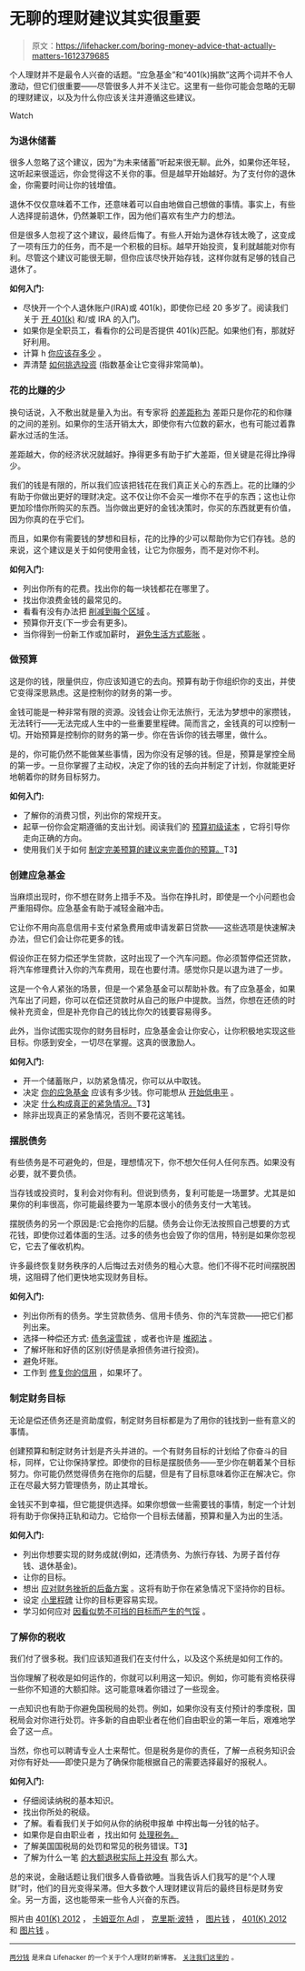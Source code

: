 # 无聊的理财建议其实很重要

> 原文：<https://lifehacker.com/boring-money-advice-that-actually-matters-1612379685>

个人理财并不是最令人兴奋的话题。“应急基金”和“401(k)捐款”这两个词并不令人激动，但它们很重要——尽管很多人并不关注它。这里有一些你可能会忽略的无聊的理财建议，以及为什么你应该关注并遵循这些建议。

Watch

### **为退休储蓄**

很多人忽略了这个建议，因为“为未来储蓄”听起来很无聊。此外，如果你还年轻，这听起来很遥远，你会觉得这不关你的事。但是越早开始越好。为了支付你的退休金，你需要时间让你的钱增值。

退休不仅仅意味着不工作，还意味着可以自由地做自己想做的事情。事实上，有些人选择提前退休，仍然兼职工作，因为他们喜欢有生产力的想法。

但是很多人忽视了这个建议，最终后悔了。有些人开始为退休存钱太晚了，这变成了一项有压力的任务，而不是一个积极的目标。越早开始投资，复利就越能对你有利。尽管这个建议可能很无聊，但你应该尽快开始存钱，这样你就有足够的钱自己退休了。

**如何入门:**

*   尽快开一个个人退休账户(IRA)或 401(k)，即使你已经 20 多岁了。阅读我们关于 [开 401(k)](http://twocents.lifehacker.com/a-beginner-s-guide-to-starting-a-401-k-1592233003) 和/或 IRA 的入门。
*   如果你是全职员工，看看你的公司是否提供 401(k)匹配。如果他们有，那就好好利用。
*   计算 h [你应该存多少](http://lifehacker.com/how-much-you-should-save-for-retirement-based-on-139-y-1054697169) 。
*   弄清楚 [如何挑选投资](http://twocents.lifehacker.com/how-to-pick-investments-for-your-retirement-account-1607484143) (指数基金让它变得非常简单)。

### 花的比赚的少

换句话说，入不敷出就是量入为出。有专家将 [的差距称为](https://lifehacker.com/why-the-gap-is-the-personal-finance-number-that-matte-476815605) 差距只是你花的和你赚的之间的差别。如果你的生活开销太大，即使你有六位数的薪水，也有可能过着靠薪水过活的生活。

差距越大，你的经济状况就越好。挣得更多有助于扩大差距，但关键是花得比挣得少。

我们的钱是有限的，所以我们应该把钱花在我们真正关心的东西上。花的比赚的少有助于你做出更好的理财决定。这不仅让你不会买一堆你不在乎的东西；这也让你更加珍惜你所购买的东西。当你做出更好的金钱决策时，你买的东西就更有价值，因为你真的在乎它们。

而且，如果你有需要钱的梦想和目标，花的比挣的少可以帮助你为它们存钱。总的来说，这个建议是关于如何使用金钱，让它为你服务，而不是对你不利。

**如何入门:**

*   列出你所有的花费。找出你的每一块钱都花在哪里了。
*   找出你浪费金钱的最常见的。
*   看看有没有办法把 [削减到每个区域](http://lifehacker.com/a-bill-by-bill-guide-to-saving-money-on-your-monthly-ex-5823762) 。
*   预算你开支(下一步会有更多)。
*   当你得到一份新工作或加薪时， [避免生活方式膨胀](http://lifehacker.com/avoid-lifestyle-inflation-when-you-get-a-new-job-to-k-5901672) 。

### 做预算

这是你的钱，限量供应，你应该知道它的去向。预算有助于你组织你的支出，并使它变得深思熟虑。这是控制你的财务的第一步。

金钱可能是一种非常有限的资源。没钱会让你无法旅行，无法为梦想中的家攒钱，无法转行——无法完成人生中的一些重要里程碑。简而言之，金钱真的可以控制一切。开始预算是控制你的财务的第一步。你在告诉你的钱去哪里，做什么。

是的，你可能仍然不能做某些事情，因为你没有足够的钱。但是，预算是掌控全局的第一步。一旦你掌握了主动权，决定了你的钱的去向并制定了计划，你就能更好地朝着你的财务目标努力。

**如何入门:**

*   了解你的消费习惯，列出你的常规开支。
*   起草一份你会定期遵循的支出计划。阅读我们的 [预算初级读本](http://lifehacker.com/adult-budgeting-101-how-to-create-your-first-budget-in-1440446091) ，它将引导你走向正确的方向。
*   使用我们关于如何 [制定完美预算的建议来完善你的预算。](http://lifehacker.com/top-10-tricks-for-building-the-perfect-budget-1485998627)T3】

### 创建应急基金

当麻烦出现时，你不想在财务上措手不及。当你在挣扎时，即使是一个小问题也会严重阻碍你。应急基金有助于减轻金融冲击。

它让你不用向高息信用卡支付紧急费用或申请发薪日贷款——这些选项是快速解决办法，但它们会让你花更多的钱。

假设你正在努力偿还学生贷款，这时出现了一个汽车问题。你必须暂停偿还贷款，将汽车修理费计入你的汽车费用，现在也要付清。感觉你只是以退为进了一步。

这是一个令人紧张的场景，但是一个紧急基金可以帮助补救。有了应急基金，如果汽车出了问题，你可以在偿还贷款时从自己的账户中提款。当然，你想在还债的时候补充资金，但是补充你自己的钱比你欠的钱要容易得多。

此外，当你试图实现你的财务目标时，应急基金会让你安心，让你积极地实现这些目标。你感到安全，一切尽在掌握。这真的很激励人。

**如何入门:**

*   开一个储蓄账户，以防紧急情况，你可以从中取钱。
*   决定 [你的应急基金](http://lifehacker.com/how-much-money-should-be-in-your-emergency-fund-1522815146) 应该有多少钱。你可能想从 [开始低电平](http://lifehacker.com/step-by-step-guide-to-a-healthy-emergency-fund-5165080) 。
*   决定 [什么构成真正的紧急情况。](http://lifehacker.com/three-times-i-used-my-emergency-fund-was-i-right-to-di-1036930251)T3】
*   除非出现真正的紧急情况，否则不要花这笔钱。

### 摆脱债务

有些债务是不可避免的，但是，理想情况下，你不想欠任何人任何东西。如果没有必要，就不要负债。

当存钱或投资时，复利会对你有利。但说到债务，复利可能是一场噩梦。尤其是如果你的利率很高，你可能最终要为一笔原本很小的债务支付一大笔钱。

摆脱债务的另一个原因是:它会拖你的后腿。债务会让你无法按照自己想要的方式花钱，即使你过着体面的生活。过多的债务也会毁了你的信用，特别是如果你忽视它，它去了催收机构。

许多最终恢复财务秩序的人后悔过去对债务的粗心大意。他们不得不花时间摆脱困境，这阻碍了他们更快地实现财务目标。

**如何入门:**

*   列出你所有的债务。学生贷款债务、信用卡债务、你的汽车贷款——把它们都列出来。
*   选择一种偿还方式: [债务滚雪球](http://lifehacker.com/pay-off-small-balances-first-for-better-odds-of-elimina-5940989) ，或者也许是 [堆砌法](http://lifehacker.com/how-to-pay-off-your-debt-using-the-stack-method-576070292) 。
*   了解坏账和好债的区别(好债是承担债务进行投资)。
*   避免坏账。
*   工作到 [修复你的信用](http://lifehacker.com/10-ways-you-can-improve-your-credit-score-right-now-5834187) ，如果坏了。

### 制定财务目标

无论是偿还债务还是资助度假，制定财务目标都是为了用你的钱找到一些有意义的事情。

创建预算和制定财务计划是齐头并进的。一个有财务目标的计划给了你奋斗的目标，同样，它让你保持掌控。即使你的目标是摆脱债务——至少你在朝着某个目标努力。你可能仍然觉得债务在拖你的后腿，但是有了目标意味着你正在解决它。你正在尽最大努力管理债务，防止其增长。

金钱买不到幸福，但它能提供选择。如果你想做一些需要钱的事情，制定一个计划将有助于你保持正轨和动力。它给你一个目标去储蓄，预算和量入为出的生活。

**如何入门:**

*   列出你想要实现的财务成就(例如，还清债务、为旅行存钱、为房子首付存钱、退休基金)。
*   让你的目标。
*   想出 [应对财务挫折的后备方案](http://twocents.lifehacker.com/to-better-reach-financial-goals-have-a-backup-plan-1563214976) 。这将有助于你在紧急情况下坚持你的目标。
*   设定 [小里程碑](http://twocents.lifehacker.com/set-smaller-milestones-to-better-reach-a-financial-goal-1545820919) 让你的目标更容易实现。
*   学习如何应对 [因看似势不可挡的目标而产生的气馁](http://twocents.lifehacker.com/what-to-do-when-you-re-discouraged-with-your-money-goal-1579309113) 。

### 了解你的税收

我们付了很多税。我们应该知道我们在支付什么，以及这个系统是如何工作的。

当你理解了税收是如何运作的，你就可以利用这一知识。例如，你可能有资格获得一些你不知道的大额扣除。这可能意味着你错过了一些现金。

一点知识也有助于你避免国税局的处罚。例如，如果你没有支付预计的季度税，国税局会对你进行处罚。许多新的自由职业者在他们自由职业的第一年后，艰难地学会了这一点。

当然，你也可以聘请专业人士来帮忙。但是税务是你的责任，了解一点税务知识会对你有好处——即使只是为了确保你能根据自己的需要选择最好的报税人。

**如何入门:**

*   仔细阅读纳税的基本知识。
*   找出你所处的税级。
*   了解。看看我们关于如何从你的纳税申报单 中榨出每一分钱的帖子。
*   如果你是自由职业者 ，找出如何 [处理税务。](http://lifehacker.com/things-you-should-expect-if-you-start-freelancing-and-h-5889901)
*   了解美国国税局的处罚和常见的税务错误。T3】
*   了解为什么一笔 [的大额退税实际上并没有](http://lifehacker.com/why-a-big-tax-refund-isnt-as-awesome-as-you-think-1561820548) 那么大。

总的来说，金融话题让我们很多人昏昏欲睡。当我告诉人们我写的是“个人理财”时，他们的目光变得呆滞。但大多数个人理财建议背后的最终目标是财务安全。另一方面，这也能带来一些令人兴奋的东西。

照片由 [401(K) 2012](https://www.flickr.com/photos/68751915@N05/) ， [卡姆亚尔 Adl](https://www.flickr.com/photos/kamshots/) ， [克里斯·波特](https://www.flickr.com/photos/86530412@N02/) ， [图片钱](https://www.flickr.com/photos/59937401@N07/) ， [401(K) 2012](https://www.flickr.com/photos/68751915@N05/) 和 [图片钱](https://www.flickr.com/photos/59937401@N07/) 。

* * *

[<small>两分钱</small>](http://twocents.lifehacker.com/) <small>是来自 Lifehacker 的一个关于个人理财的新博客。</small> [<small>关注我们这里的</small>](https://twitter.com/TwoCentsLH) <small>。</small>